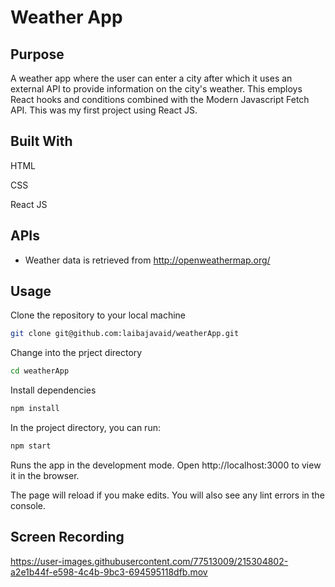 # Weather App 

## Purpose

A weather app where the user can enter a city after which it uses an external API to provide information on the city's weather.  This employs React hooks and conditions combined with the Modern Javascript Fetch API. This was my first project using React JS.

## Built With
HTML

CSS

React JS

## APIs 

* Weather data is retrieved from http://openweathermap.org/

## Usage

Clone the repository to your local machine
```bash
git clone git@github.com:laibajavaid/weatherApp.git
```

Change into the prject directory 
```bash
cd weatherApp
```

Install dependencies 
```bash
npm install
```

In the project directory, you can run:
```bash
npm start
```

Runs the app in the development mode.
Open http://localhost:3000 to view it in the browser.

The page will reload if you make edits.
You will also see any lint errors in the console.

## Screen Recording

https://user-images.githubusercontent.com/77513009/215304802-a2e1b44f-e598-4c4b-9bc3-694595118dfb.mov

